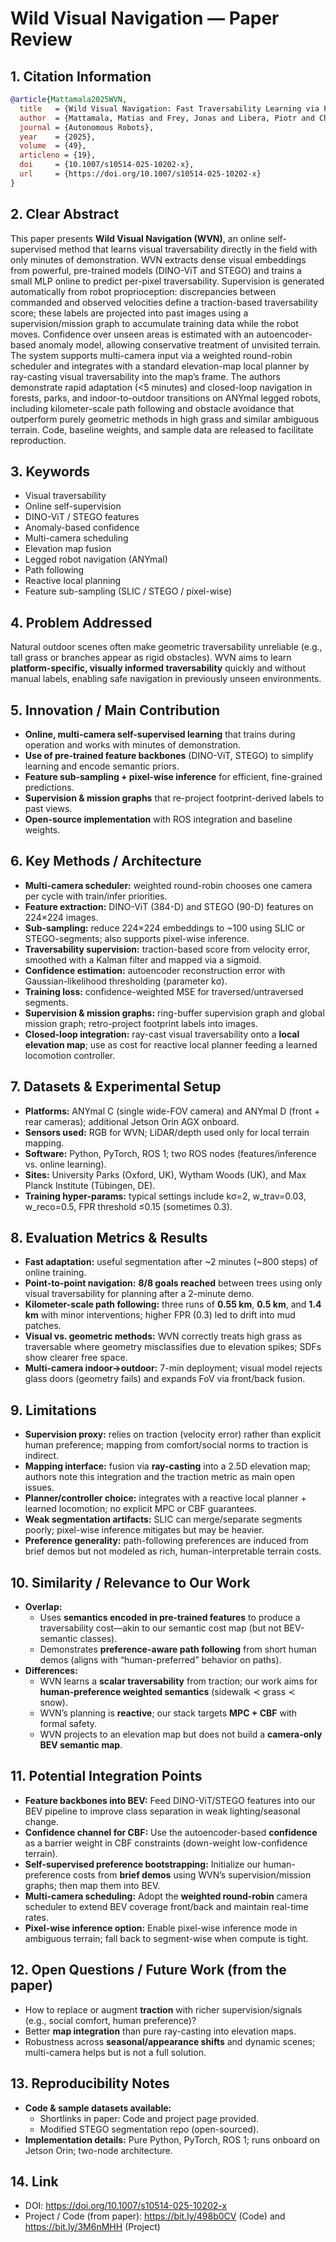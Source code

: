 # Wild Visual Navigation — Paper Review

## 1. Citation Information
```bibtex
@article{Mattamala2025WVN,
  title   = {Wild Visual Navigation: Fast Traversability Learning via Pre-trained Models and Online Self-Supervision},
  author  = {Mattamala, Matias and Frey, Jonas and Libera, Piotr and Chebrolu, Nived and Martius, Georg and Cadena, Cesar and Hutter, Marco and Fallon, Maurice},
  journal = {Autonomous Robots},
  year    = {2025},
  volume  = {49},
  articleno = {19},
  doi     = {10.1007/s10514-025-10202-x},
  url     = {https://doi.org/10.1007/s10514-025-10202-x}
}
```

## 2. Clear Abstract 
This paper presents **Wild Visual Navigation (WVN)**, an online self-supervised method that learns visual traversability directly in the field with only minutes of demonstration. WVN extracts dense visual embeddings from powerful, pre-trained models (DINO-ViT and STEGO) and trains a small MLP online to predict per-pixel traversability. Supervision is generated automatically from robot proprioception: discrepancies between commanded and observed velocities define a traction-based traversability score; these labels are projected into past images using a supervision/mission graph to accumulate training data while the robot moves. Confidence over unseen areas is estimated with an autoencoder-based anomaly model, allowing conservative treatment of unvisited terrain. The system supports multi-camera input via a weighted round-robin scheduler and integrates with a standard elevation-map local planner by ray-casting visual traversability into the map’s frame. The authors demonstrate rapid adaptation (<5 minutes) and closed-loop navigation in forests, parks, and indoor-to-outdoor transitions on ANYmal legged robots, including kilometer-scale path following and obstacle avoidance that outperform purely geometric methods in high grass and similar ambiguous terrain. Code, baseline weights, and sample data are released to facilitate reproduction.

## 3. Keywords
- Visual traversability  
- Online self-supervision  
- DINO-ViT / STEGO features  
- Anomaly-based confidence  
- Multi-camera scheduling  
- Elevation map fusion  
- Legged robot navigation (ANYmal)  
- Path following  
- Reactive local planning  
- Feature sub-sampling (SLIC / STEGO / pixel-wise)

## 4. Problem Addressed
Natural outdoor scenes often make geometric traversability unreliable (e.g., tall grass or branches appear as rigid obstacles). WVN aims to learn **platform-specific, visually informed traversability** quickly and without manual labels, enabling safe navigation in previously unseen environments.

## 5. Innovation / Main Contribution
- **Online, multi-camera self-supervised learning** that trains during operation and works with minutes of demonstration.  
- **Use of pre-trained feature backbones** (DINO-ViT, STEGO) to simplify learning and encode semantic priors.  
- **Feature sub-sampling + pixel-wise inference** for efficient, fine-grained predictions.  
- **Supervision & mission graphs** that re-project footprint-derived labels to past views.  
- **Open-source implementation** with ROS integration and baseline weights.  

## 6. Key Methods / Architecture
- **Multi-camera scheduler:** weighted round-robin chooses one camera per cycle with train/infer priorities.  
- **Feature extraction:** DINO-ViT (384-D) and STEGO (90-D) features on 224×224 images.  
- **Sub-sampling:** reduce 224×224 embeddings to ~100 using SLIC or STEGO-segments; also supports pixel-wise inference.  
- **Traversability supervision:** traction-based score from velocity error, smoothed with a Kalman filter and mapped via a sigmoid.  
- **Confidence estimation:** autoencoder reconstruction error with Gaussian-likelihood thresholding (parameter kσ).  
- **Training loss:** confidence-weighted MSE for traversed/untraversed segments.  
- **Supervision & mission graphs:** ring-buffer supervision graph and global mission graph; retro-project footprint labels into images.  
- **Closed-loop integration:** ray-cast visual traversability onto a **local elevation map**; use as cost for reactive local planner feeding a learned locomotion controller.  

## 7. Datasets & Experimental Setup
- **Platforms:** ANYmal C (single wide-FOV camera) and ANYmal D (front + rear cameras); additional Jetson Orin AGX onboard.  
- **Sensors used:** RGB for WVN; LiDAR/depth used only for local terrain mapping.  
- **Software:** Python, PyTorch, ROS 1; two ROS nodes (features/inference vs. online learning).  
- **Sites:** University Parks (Oxford, UK), Wytham Woods (UK), and Max Planck Institute (Tübingen, DE).  
- **Training hyper-params:** typical settings include kσ=2, w_trav=0.03, w_reco=0.5, FPR threshold ≤0.15 (sometimes 0.3).  

## 8. Evaluation Metrics & Results
- **Fast adaptation:** useful segmentation after ~2 minutes (~800 steps) of online training.  
- **Point-to-point navigation:** **8/8 goals reached** between trees using only visual traversability for planning after a 2-minute demo.  
- **Kilometer-scale path following:** three runs of **0.55 km**, **0.5 km**, and **1.4 km** with minor interventions; higher FPR (0.3) led to drift into mud patches.  
- **Visual vs. geometric methods:** WVN correctly treats high grass as traversable where geometry misclassifies due to elevation spikes; SDFs show clearer free space.  
- **Multi-camera indoor→outdoor:** 7-min deployment; visual model rejects glass doors (geometry fails) and expands FoV via front/back fusion.  

## 9. Limitations
- **Supervision proxy:** relies on traction (velocity error) rather than explicit human preference; mapping from comfort/social norms to traction is indirect.  
- **Mapping interface:** fusion via **ray-casting** into a 2.5D elevation map; authors note this integration and the traction metric as main open issues.  
- **Planner/controller choice:** integrates with a reactive local planner + learned locomotion; no explicit MPC or CBF guarantees.  
- **Weak segmentation artifacts:** SLIC can merge/separate segments poorly; pixel-wise inference mitigates but may be heavier.  
- **Preference generality:** path-following preferences are induced from brief demos but not modeled as rich, human-interpretable terrain costs.

## 10. Similarity / Relevance to Our Work
- **Overlap:**  
  - Uses **semantics encoded in pre-trained features** to produce a traversability cost—akin to our semantic cost map (but not BEV-semantic classes).  
  - Demonstrates **preference-aware path following** from short human demos (aligns with “human-preferred” behavior on paths).  
- **Differences:**  
  - WVN learns a **scalar traversability** from traction; our work aims for **human-preference weighted semantics** (sidewalk ≺ grass ≺ snow).  
  - WVN’s planning is **reactive**; our stack targets **MPC + CBF** with formal safety.  
  - WVN projects to an elevation map but does not build a **camera-only BEV semantic map**.

## 11. Potential Integration Points
- **Feature backbones into BEV:** Feed DINO-ViT/STEGO features into our BEV pipeline to improve class separation in weak lighting/seasonal change.  
- **Confidence channel for CBF:** Use the autoencoder-based **confidence** as a barrier weight in CBF constraints (down-weight low-confidence terrain).  
- **Self-supervised preference bootstrapping:** Initialize our human-preference costs from **brief demos** using WVN’s supervision/mission graphs; then map them into BEV.  
- **Multi-camera scheduling:** Adopt the **weighted round-robin** camera scheduler to extend BEV coverage front/back and maintain real-time rates.  
- **Pixel-wise inference option:** Enable pixel-wise inference mode in ambiguous terrain; fall back to segment-wise when compute is tight.

## 12. Open Questions / Future Work (from the paper)
- How to replace or augment **traction** with richer supervision/signals (e.g., social comfort, human preference)?  
- Better **map integration** than pure ray-casting into elevation maps.  
- Robustness across **seasonal/appearance shifts** and dynamic scenes; multi-camera helps but is not a full solution.

## 13. Reproducibility Notes
- **Code & sample datasets available:**  
  - Shortlinks in paper: Code and project page provided.  
  - Modified STEGO segmentation repo (open-sourced).  
- **Implementation details:** Pure Python, PyTorch, ROS 1; runs onboard on Jetson Orin; two-node architecture.

## 14. Link
- DOI: https://doi.org/10.1007/s10514-025-10202-x  
- Project / Code (from paper): https://bit.ly/498b0CV (Code) and https://bit.ly/3M6nMHH (Project)

